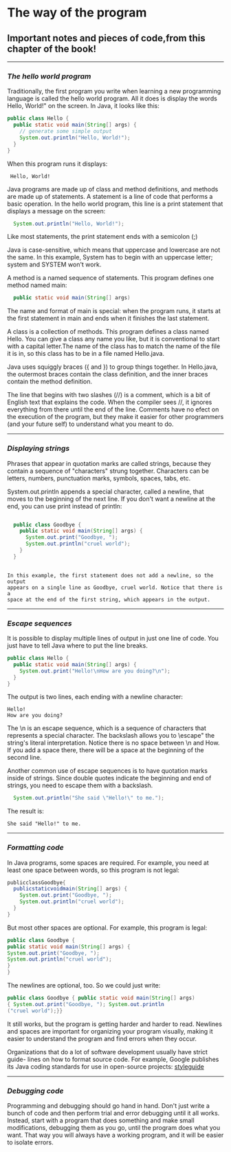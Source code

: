 # The way of the program 
## Important notes and pieces of code,from this chapter of the book!

___
### *The hello world program*

Traditionally, the first program you write when learning a new programming
language is called the hello world program. All it does is display the words
Hello, World!" on the screen. In Java, it looks like this:

```java
public class Hello {
  public static void main(String[] args) {
    // generate some simple output
    System.out.println("Hello, World!");
  }
}
```

When this program runs it displays:

     Hello, World!

Java programs are made up of class and method definitions, and methods are
made up of statements. A statement is a line of code that performs a basic
operation. In the hello world program, this line is a print statement that
displays a message on the screen:

```java
  System.out.println("Hello, World!");
```

Like most statements, the print statement ends with a
semicolon (;)

Java is case-sensitive, which means that uppercase and lowercase are not the
same. In this example, System has to begin with an uppercase letter; system
and SYSTEM won't work.

A method is a named sequence of statements. This program defines one
method named main:

```java
  public static void main(String[] args)
```

The name and format of main is special: when the program runs, it starts at
the first statement in main and ends when it finishes the last statement.

A class is a collection of methods. This program defines a class named Hello.
You can give a class any name you like, but it is conventional to start with a
capital letter.The name of the class has to match the name of the file it is in,
so this class has to be in a file named Hello.java.

Java uses squiggly braces ({ and }) to group things together. In Hello.java,
the outermost braces contain the class definition, and the inner braces contain
the method definition.

The line that begins with two slashes (//) is a comment, which is a bit of
English text that explains the code. When the compiler sees //, it ignores
everything from there until the end of the line. Comments have no efect on
the execution of the program, but they make it easier for other programmers
(and your future self) to understand what you meant to do.

___
### *Displaying strings*

Phrases that appear in quotation marks are called strings, because they contain
a sequence of "characters" strung together. Characters can be letters,
numbers, punctuation marks, symbols, spaces, tabs, etc.

System.out.println appends a special character, called a newline, that
moves to the beginning of the next line. If you don't want a newline at the
end, you can use print instead of println:

```java

  public class Goodbye {
    public static void main(String[] args) {
      System.out.print("Goodbye, ");
      System.out.println("cruel world");
    }
  }
  
```
    In this example, the first statement does not add a newline, so the output
    appears on a single line as Goodbye, cruel world. Notice that there is a
    space at the end of the first string, which appears in the output.
___
### *Escape sequences*   

It is possible to display multiple lines of output in just one line of code. You
just have to tell Java where to put the line breaks.

```java
public class Hello {
  public static void main(String[] args) {
    System.out.print("Hello!\nHow are you doing?\n");
  }
}
```

The output is two lines, each ending with a newline character:

    Hello!
    How are you doing?

The \n is an escape sequence, which is a sequence of characters that represents a special character. 
The backslash allows you to \escape" the string's
literal interpretation. Notice there is no space between \n and How. If you add
a space there, there will be a space at the beginning of the second line.

Another common use of escape sequences is to have quotation marks inside
of strings. Since double quotes indicate the beginning and end of strings, you
need to escape them with a backslash.

```java
  System.out.println("She said \"Hello!\" to me.");
```

The result is:

    She said "Hello!" to me.
    
___
### *Formatting code*

In Java programs, some spaces are required. For example, you need at least
one space between words, so this program is not legal:

```java
publicclassGoodbye{
  publicstaticvoidmain(String[] args) {
    System.out.print("Goodbye, ");
    System.out.println("cruel world");
  }
}
```
But most other spaces are optional. For example, this program is legal:

```java
public class Goodbye {
public static void main(String[] args) {
System.out.print("Goodbye, ");
System.out.println("cruel world");
}
}
```

The newlines are optional, too. So we could just write:

```java
public class Goodbye { public static void main(String[] args)
{ System.out.print("Goodbye, "); System.out.println
("cruel world");}}
```

It still works, but the program is getting harder and harder to read. Newlines
and spaces are important for organizing your program visually, making it easier
to understand the program and find errors when they occur.

Organizations that do a lot of software development usually have strict guide-
lines on how to format source code. For example, Google publishes its Java
coding standards for use in open-source projects: [styleguide](https://google.github.io/styleguide/javaguide.html)

___
### *Debugging code*

Programming and debugging should go hand in hand. Don't just write a bunch
of code and then perform trial and error debugging until it all works. Instead,
start with a program that does something and make small modifications, debugging 
them as you go, until the program does what you want. That way
you will always have a working program, and it will be easier to isolate errors.


